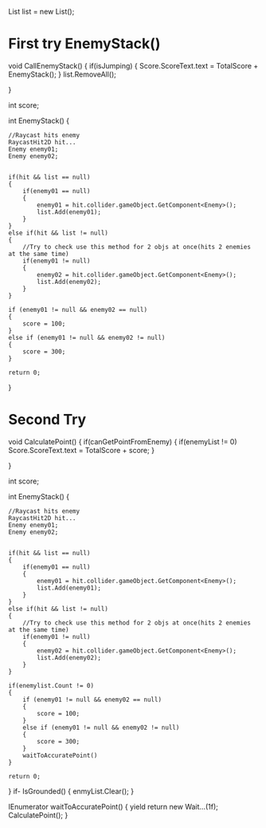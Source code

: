 List<Enemy> list = new List<Enemy>();


# First try EnemyStack()
void CallEnemyStack()
{
    if(isJumping)
    {
        Score.ScoreText.text = TotalScore + EnemyStack();
    }
    list.RemoveAll();

}

int score;

int EnemyStack()
{
    
    //Raycast hits enemy
    RaycastHit2D hit...
    Enemy enemy01;
    Enemy enemy02;
    

    if(hit && list == null)
    {
        if(enemy01 == null)
        {
            enemy01 = hit.collider.gameObject.GetComponent<Enemy>();
            list.Add(enemy01);
        }
    }
    else if(hit && list != null)
    {
        //Try to check use this method for 2 objs at once(hits 2 enemies at the same time)
        if(enemy01 != null) 
        {
            enemy02 = hit.collider.gameObject.GetComponent<Enemy>();
            list.Add(enemy02);
        }
    }

    if (enemy01 != null && enemy02 == null)
    {
        score = 100;
    }
    else if (enemy01 != null && enemy02 != null)
    {
        score = 300;
    }
    
    return 0;

}


# Second Try
void CalculatePoint()
{
    if(canGetPointFromEnemy)
    {
        if(enemyList != 0)
        Score.ScoreText.text = TotalScore + score;
    }

}

int score;

int EnemyStack()
{
    
    //Raycast hits enemy
    RaycastHit2D hit...
    Enemy enemy01;
    Enemy enemy02;
    

    if(hit && list == null)
    {
        if(enemy01 == null)
        {
            enemy01 = hit.collider.gameObject.GetComponent<Enemy>();
            list.Add(enemy01);
        }
    }
    else if(hit && list != null)
    {
        //Try to check use this method for 2 objs at once(hits 2 enemies at the same time)
        if(enemy01 != null) 
        {
            enemy02 = hit.collider.gameObject.GetComponent<Enemy>();
            list.Add(enemy02);
        }
    }

    if(enemylist.Count != 0)
    {
        if (enemy01 != null && enemy02 == null)
        {
            score = 100;
        }
        else if (enemy01 != null && enemy02 != null)
        {
            score = 300;
        }
        waitToAccuratePoint()
    }
    
    return 0;

}
if- IsGrounded()
{
    enmyList.Clear();
}


IEnumerator waitToAccuratePoint()
{
    yield return new Wait...(1f);
    CalculatePoint();
}
